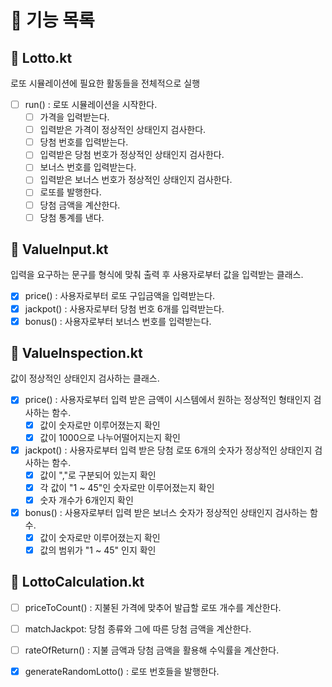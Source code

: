 # 📂 기능 목록

## 📄 Lotto.kt
로또 시뮬레이션에 필요한 활동들을 전체적으로 실행
- [ ] run() : 로또 시뮬레이션을 시작한다.
    - [ ] 가격을 입력받는다.
    - [ ] 입력받은 가격이 정상적인 상태인지 검사한다.
    - [ ] 당첨 번호를 입력받는다.
    - [ ] 입력받은 당첨 번호가 정상적인 상태인지 검사한다.
    - [ ] 보너스 번호를 입력받는다.
    - [ ] 입력받은 보너스 번호가 정상적인 상태인지 검사한다.
    - [ ] 로또를 발행한다.
    - [ ] 당첨 금액을 계산한다.
    - [ ] 당첨 통계를 낸다.

## 📄 ValueInput.kt
입력을 요구하는 문구를 형식에 맞춰 출력 후 사용자로부터 값을 입력받는 클래스.
- [x] price() : 사용자로부터 로또 구입금액을 입력받는다.
- [x] jackpot() : 사용자로부터 당첨 번호 6개를 입력받는다.  
- [x] bonus() : 사용자로부터 보너스 번호를 입력받는다.

## 📄 ValueInspection.kt
값이 정상적인 상태인지 검사하는 클래스.
- [x] price() : 사용자로부터 입력 받은 금액이 시스템에서 원하는 정상적인 형태인지 검사하는 함수.
    - [x] 값이 숫자로만 이루어졌는지 확인
    - [x] 값이 1000으로 나누어떨어지는지 확인
- [x] jackpot() : 사용자로부터 입력 받은 당첨 로또 6개의 숫자가 정상적인 상태인지 검사하는 함수.
    - [x] 값이 ","로 구분되어 있는지 확인
    - [x] 각 값이 "1 ~ 45"인 숫자로만 이루어졌는지 확인
    - [x] 숫자 개수가 6개인지 확인
- [x] bonus() : 사용자로부터 입력 받은 보너스 숫자가 정상적인 상태인지 검사하는 함수.
    - [x] 값이 숫자로만 이루어졌는지 확인
    - [x] 값의 범위가 "1 ~ 45" 인지 확인

## 📄 LottoCalculation.kt
- [ ] priceToCount() : 지불된 가격에 맞추어 발급할 로또 개수를 계산한다.
- [ ] matchJackpot: 당첨 종류와 그에 따른 당첨 금액을 계산한다.
- [ ] rateOfReturn() : 지불 금액과 당첨 금액을 활용해 수익률을 계산한다.
- [x] generateRandomLotto() : 로또 번호들을 발행한다.
 
